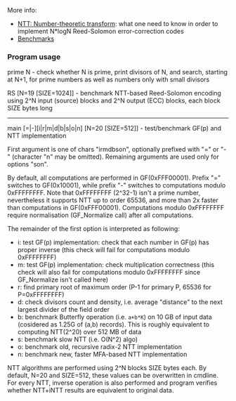 More info:
- [NTT: Number-theoretic transform](NTT.md): what one need to know in order to implement N*logN Reed-Solomon error-correction codes
- [Benchmarks](bench.txt)

### Program usage

prime N - check whether N is prime, print divisors of N, and search, starting at N+1, for prime numbers as well as numbers only with small divisors

RS [N=19 [SIZE=1024]] - benchmark NTT-based Reed-Solomon encoding using 2^N input (source) blocks and 2^N output (ECC) blocks, each block SIZE bytes long

---

main [=|-][i|r|m|d|b|s|o|n] [N=20 [SIZE=512]] - test/benchmark GF(p) and NTT implementation

First argument is one of chars "irmdbson", optionally prefixed with "=" or "-" (character "n" may be omitted). Remaining arguments are used only for options "son".

By default, all computations are performed in GF(0xFFF00001). Prefix "=" switches to GF(0x10001), while prefix "-" switches to computations modulo 0xFFFFFFFF.
Note that 0xFFFFFFFF (2^32-1) isn't a prime number, nevertheless it supports NTT up to order 65536, and more than 2x faster than computations in GF(0xFFF00001).
Computations modulo 0xFFFFFFFF require normalisation (GF_Normalize call) after all computations.

The remainder of the first option is interpreted as following:
- i: test GF(p) implementation: check that each number in GF(p) has proper inverse (this check will fail for computations modulo 0xFFFFFFFF)
- m: test GF(p) implementation: check multiplication correctness (this check will also fail for computations modulo 0xFFFFFFFF since GF_Normalize isn't called here)
- r: find primary root of maximum order (P-1 for primary P, 65536 for P=0xFFFFFFFF)
- d: check divisors count and density, i.e. average "distance" to the next largest divider of the field order
- b: benchmark Butterfly operation (i.e. `a+b*K`) on 10 GB of input data (cosidered as 1.25G of (a,b) records). This is roughly equivalent to computing NTT(2^20) over 512 MB of data
- s: benchmark slow NTT (i.e. O(N^2) algo)
- o: benchmark old, recursive radix-2 NTT implementation
- n: benchmark new, faster MFA-based NTT implementation

NTT algorithms are performed using 2^N blocks SIZE bytes each. By default, N=20 and SIZE=512, these values can be overwritten in cmdline.
For every NTT, inverse operation is also performed and program verifies whether NTT+iNTT results are equivalent to original data.


